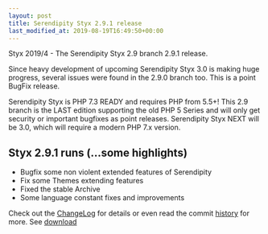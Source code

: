 ```yaml
---
layout: post
title: Serendipity Styx 2.9.1 release
last_modified_at: 2019-08-19T16:49:50+00:00
---
```


Styx 2019/4 - The Serendipity Styx 2.9 branch 2.9.1 release.

Since heavy development of upcoming Serendipity Styx 3.0 is making huge progress, several issues were found in the 2.9.0 branch too. This is a point BugFix release.

Serendipity Styx is PHP 7.3 READY and requires PHP from 5.5+!
This 2.9 branch is the LAST edition supporting the old PHP 5 Series and will only get security or important bugfixes as point releases.
Serendipity Styx NEXT will be 3.0, which will require a modern PHP 7.x version.

## Styx 2.9.1 runs (...some highlights)

  - Bugfix some non violent extended features of Serendipity
  - Fix some Themes extending features
  - Fixed the stable Archive
  - Some language constant fixes and improvements

Check out the [ChangeLog](https://github.com/ophian/styx/blob/2.9.1/docs/NEWS) for details or even read the commit [history](https://github.com/ophian/styx/commits/2.9.1) for more. See [download](https://github.com/ophian/styx/releases/tag/2.9.1)
